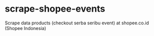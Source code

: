 # scrape-shopee-events
Scrape data products (checkout serba seribu event) at shopee.co.id (Shopee Indonesia)
